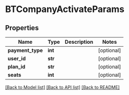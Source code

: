 # BTCompanyActivateParams

## Properties
Name | Type | Description | Notes
------------ | ------------- | ------------- | -------------
**payment_type** | **int** |  | [optional] 
**user_id** | **str** |  | [optional] 
**plan_id** | **str** |  | [optional] 
**seats** | **int** |  | [optional] 

[[Back to Model list]](../README.md#documentation-for-models) [[Back to API list]](../README.md#documentation-for-api-endpoints) [[Back to README]](../README.md)


